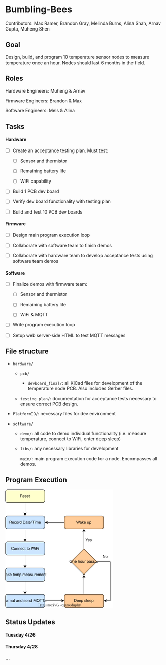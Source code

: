 # Bumbling-Bees

Contributors: Max Ramer, Brandon Gray, Melinda Burns, Alina Shah, Arnav Gupta, Muheng Shen

## Goal

Design, build, and program 10 temperature sensor nodes to measure temperature once an hour.  Nodes should last 6 months in the field.

## Roles

Hardware Engineers: Muheng & Arnav

Firmware Engineers: Brandon & Max

Software Engineers: Mels & Alina

## Tasks

#### Hardware

- [ ] Create an acceptance testing plan. Must test:
  
  - [ ] Sensor and thermistor
  
  - [ ] Remaining battery life
  
  - [ ] WiFi capability

- [ ] Build 1 PCB dev board

- [ ] Verify dev board functionality with testing plan

- [ ] Build and test 10 PCB dev boards

#### Firmware

- [ ] Design main program execution loop

- [ ] Collaborate with software team to finish demos

- [ ] Collaborate with hardware team to develop acceptance tests using software team demos

#### Software

- [ ] Finalize demos with firmware team:
  
  - [ ] Sensor and thermistor
  
  - [ ] Remaining battery life
  
  - [ ] WiFi & MQTT

- [ ] Write program execution loop

- [ ] Setup web server-side HTML to test MQTT messages

## 

## File structure

- `hardware/`
  
  - `pcb/`
    
    - `devboard_final/`: all KiCad files for development of the temperature node PCB. Also includes Gerber files.
  
  - `testing_plan/`: documentation for acceptance tests necessary to ensure correct PCB design.

- `PlatformIO/`: necessary files for dev environment

- `software/`
  
  - `demo/`: all code to demo individual functionality (i.e. measure temperature, connect to WiFi, enter deep sleep)
  
  - `libs/`: any necessary libraries for development
    
    `main/`: main program execution code for a node. Encompasses all demos.



## Program Execution

<img title="" src="diagrams/program_flow_diagram.drawio.svg" alt="" width="339">



## Status Updates

#### Tuesday 4/26

#### Thursday 4/28

#### ...